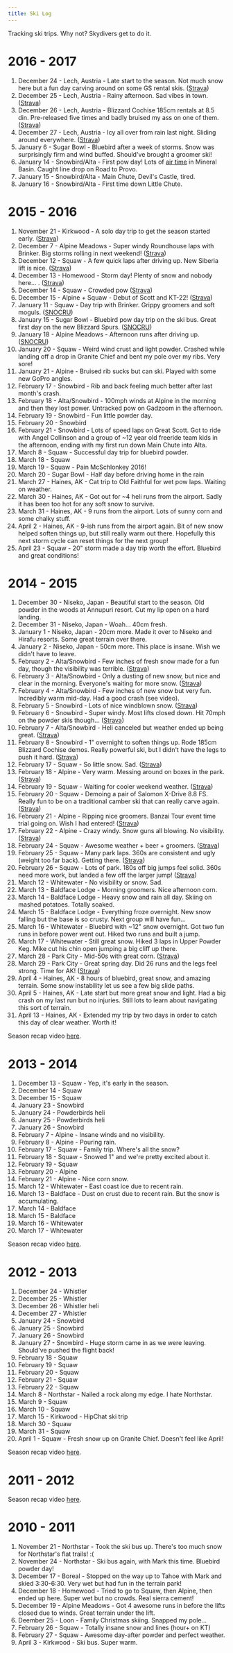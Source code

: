 ```yaml
---
title: Ski Log
---
```


Tracking ski trips. Why not? Skydivers get to do it.

# 2016 - 2017
1. December 24 - Lech, Austria - Late start to the season. Not much snow here but a fun day carving around on some GS rental skis. ([Strava](https://www.strava.com/activities/810259946))
2. December 25 - Lech, Austria - Rainy afternoon. Sad vibes in town. ([Strava](https://www.strava.com/activities/810922517))
3. December 26 - Lech, Austria - Blizzard Cochise 185cm rentals at 8.5 din. Pre-released five times and badly bruised my ass on one of them. ([Strava](https://www.strava.com/activities/811777879))
4. December 27 - Lech, Austria - Icy all over from rain last night. Sliding around everywhere. ([Strava](https://www.strava.com/activities/812676210))
5. January 6 - Sugar Bowl - Bluebird after a week of storms. Snow was surprisingly firm and wind buffed. Should've brought a groomer ski!
6. January 14 - Snowbird/Alta - First pow day! Lots of [air time](https://gfycat.com/ExcitableGlamorousGalapagossealion) in Mineral Basin. Caught line drop on Road to Provo.
7. January 15 - Snowbird/Alta - Main Chute, Devil's Castle, tired.
8. January 16 - Snowbird/Alta - First time down Little Chute.

# 2015 - 2016
1. November 21 - Kirkwood - A solo day trip to get the season started early. ([Strava](https://app.strava.com/activities/436908540)) <a href="http://instagram.com/p/-XYXNAEAwU/" class="socicon instagram"></a>
2. December 7 - Alpine Meadows - Super windy Roundhouse laps with Brinker. Big storms rolling in next weekend! ([Strava](https://app.strava.com/activities/446078129))
3. December 12 - Squaw - A few quick laps after driving up. New Siberia lift is nice. ([Strava](https://app.strava.com/activities/449125531))
4. December 13 - Homewood - Storm day! Plenty of snow and nobody here... . ([Strava](https://app.strava.com/activities/449832488))
5. December 14 - Squaw - Crowded pow ([Strava](https://app.strava.com/activities/450307989))
6. December 15 - Alpine + Squaw - Debut of Scott and KT-22! ([Strava](https://app.strava.com/activities/450886987))
7. January 11 - Squaw - Day trip with Brinker. Grippy groomers and soft moguls. ([SNOCRU](http://snoc.ru/p/oFzab)) <a href="http://instagram.com/p/BAZvtEOEA2_/" class="socicon instagram"></a>
8. January 15 - Sugar Bowl - Bluebird pow day trip on the ski bus. Great first day on the new Blizzard Spurs. ([SNOCRU](http://snoc.ru/p/zg2HC))
9. January 18 - Alpine Meadows - Afternoon runs after driving up. ([SNOCRU](http://snoc.ru/p/HFNxZ))
10. January 20 - Squaw - Weird wind crust and light powder. Crashed while landing off a drop in Granite Chief and bent my pole over my ribs. Very sore!
11. January 21 - Alpine - Bruised rib sucks but can ski. Played with some new GoPro angles. <a href="http://instagram.com/p/BA0fP3ckA_F/" class="socicon instagram"></a>
12. February 17 - Snowbird - Rib and back feeling much better after last month's crash.
13. February 18 - Alta/Snowbird - 100mph winds at Alpine in the morning and then they lost power. Untracked pow on Gadzoom in the afternoon.
14. February 19 - Snowbird - Fun little powder day.
15. February 20 - Snowbird
16. February 21 - Snowbird - Lots of speed laps on Great Scott. Got to ride with Angel Collinson and a group of ~12 year old freeride team kids in the afternoon, ending with my first run down Main Chute into Alta.
17. March 8 - Squaw - Successful day trip for bluebird powder. <a href="http://instagram.com/p/BCtph5aEA_D/" class="socicon instagram"></a>
18. March 18 - Squaw
19. March 19 - Squaw - Pain McSchlonkey 2016!
20. March 20 - Sugar Bowl - Half day before driving home in the rain
21. March 27 - Haines, AK - Cat trip to Old Faithful for wet pow laps. Waiting on weather.
22. March 30 - Haines, AK - Got out for ~4 heli runs from the airport. Sadly it has been too hot for any soft snow to survive.
23. March 31 - Haines, AK - 9 runs from the airport. Lots of sunny corn and some chalky stuff.
24. April 2 - Haines, AK - 9-ish runs from the airport again. Bit of new snow helped soften things up, but still really warm out there. Hopefully this next storm cycle can reset things for the next group!
25. April 23 - Squaw - 20" storm made a day trip worth the effort. Bluebird and great conditions!

# 2014 - 2015
1. December 30 - Niseko, Japan - Beautiful start to the season. Old powder in the woods at Annupuri resort. Cut my lip open on a hard landing. <a href="http://instagram.com/p/xNrG1CkAzy/" class="socicon instagram"></a>
1. December 31 - Niseko, Japan - Woah... 40cm fresh.
1. January 1 - Niseko, Japan - 20cm more. Made it over to Niseko and Hirafu resorts. Some great terrain over there.
1. January 2 - Niseko, Japan - 50cm more. This place is insane. Wish we didn't have to leave. <a href="https://www.youtube.com/watch?v=5MRngM4gJeY" class="socicon youtube"></a>
1. February 2 - Alta/Snowbird - Few inches of fresh snow made for a fun day, though the visibility was terrible. ([Strava](https://app.strava.com/activities/249660994))
1. February 3 - Alta/Snowbird - Only a dusting of new snow, but nice and clear in the morning. Everyone's waiting for more snow. ([Strava](https://app.strava.com/activities/250002945)) <a href="http://instagram.com/p/ypwY7_kA4Q/" class="socicon instagram"></a>
1. February 4 - Alta/Snowbird - Few inches of new snow but very fun. Incredibly warm mid-day. Had a good crash (see video). <a href="https://www.youtube.com/watch?v=cMX9KEQtCFY" class="socicon youtube"></a>
1. February 5 - Snowbird - Lots of nice windblown snow. ([Strava](https://app.strava.com/activities/250914268))
1. February 6 - Snowbird - Super windy. Most lifts closed down. Hit 70mph on the powder skis though... ([Strava](https://app.strava.com/activities/251244084))
1. February 7 - Alta/Snowbird - Heli canceled but weather ended up being great. ([Strava](https://app.strava.com/activities/251771921))
1. February 8 - Snowbird - 1" overnight to soften things up. Rode 185cm Blizzard Cochise demos. Really powerful ski, but I didn't have the legs to push it hard. ([Strava](https://app.strava.com/activities/252367159))
1. February 17 - Squaw - So little snow. Sad. ([Strava](https://app.strava.com/activities/256313588))
1. February 18 - Alpine - Very warm. Messing around on boxes in the park. ([Strava](https://app.strava.com/activities/256795735))
1. February 19 - Squaw - Waiting for cooler weekend weather. ([Strava](https://app.strava.com/activities/257186049))
1. February 20 - Squaw - Demoing a pair of Salomon X-Drive 8.8 FS. Really fun to be on a traditional camber ski that can really carve again. ([Strava](https://app.strava.com/activities/257603789))
1. February 21 - Alpine - Ripping nice groomers. Banzai Tour event time trial going on. Wish I had entered! ([Strava](https://app.strava.com/activities/258025010))
1. February 22 - Alpine - Crazy windy. Snow guns all blowing. No visibility. ([Strava](https://app.strava.com/activities/258567060))
1. February 24 - Squaw - Awesome weather + beer + groomers. ([Strava](https://app.strava.com/activities/259404170))
1. February 25 - Squaw - Many park laps. 360s are consistent and ugly (weight too far back). Getting there. ([Strava](https://app.strava.com/activities/259858830))
1. February 26 - Squaw - Lots of park. 180s off big jumps feel solid. 360s need more work, but landed a few off the larger jump! ([Strava](https://app.strava.com/activities/260230869))
1. March 12 - Whitewater - No visibility or snow. Sad.
1. March 13 - Baldface Lodge - Morning groomers. Nice afternoon corn.
1. March 14 - Baldface Lodge - Heavy snow and rain all day. Skiing on mashed potatoes. Totally soaked.
1. March 15 - Baldface Lodge - Everything froze overnight. New snow falling but the base is so crusty. Next group will have fun...
1. March 16 - Whitewater - Bluebird with ~12" snow overnight. Got two fun runs in before power went out. Hiked two runs and built a jump.
1. March 17 - Whitewater - Still great snow. Hiked 3 laps in Upper Powder Keg. Mike cut his chin open jumping a big cliff up there.
1. March 28 - Park City - Mid-50s with great corn. ([Strava](https://app.strava.com/activities/275488534))
1. March 29 - Park City - Great spring day. Did 26 runs and the legs feel strong. Time for AK! ([Strava](https://app.strava.com/activities/276155861))
1. April 4 - Haines, AK - 8 hours of bluebird, great snow, and amazing terrain. Some snow instability let us see a few big slide paths. <a href="http://instagram.com/p/1E2CddkA-q/" class="socicon instagram"></a>
1. April 5 - Haines, AK - Late start but more great snow and light. Had a big crash on my last run but no injuries. Still lots to learn about navigating this sort of terrain. <a href="http://instagram.com/p/1HqrhqkA-L/" class="socicon instagram"></a>
1. April 13 - Haines, AK - Extended my trip by two days in order to catch this day of clear weather. Worth it!

Season recap video [here](https://www.youtube.com/watch?v=UZn6TyM22CM).

# 2013 - 2014
1. December 13 - Squaw - Yep, it's early in the season.
1. December 14 - Squaw
1. December 15 - Squaw
1. January 23 - Snowbird
1. January 24 - Powderbirds heli <a href="https://www.youtube.com/watch?v=DxhNJTphuIM" class="socicon youtube"></a>
1. January 25 - Powderbirds heli
1. January 26 - Snowbird
1. February 7 - Alpine - Insane winds and no visibility.
1. February 8 - Alpine - Pouring rain.
1. February 17 - Squaw - Family trip. Where's all the snow?
1. February 18 - Squaw - Snowed 1" and we're pretty excited about it.
1. February 19 - Squaw
1. February 20 - Alpine
1. February 21 - Alpine - Nice corn snow.
1. March 12 - Whitewater - East coast ice due to recent rain.
1. March 13 - Baldface - Dust on crust due to recent rain. But the snow is accumulating.
1. March 14 - Baldface
1. March 15 - Baldface
1. March 16 - Whitewater
1. March 17 - Whitewater

Season recap video [here](https://www.youtube.com/watch?v=pu36mNOZAJU).

# 2012 - 2013
1. December 24 - Whistler
1. December 25 - Whistler
1. December 26 - Whistler heli <a href="https://www.youtube.com/watch?v=S2ZtCMbKBC0" class="socicon youtube"></a>
1. December 27 - Whistler
1. January 24 - Snowbird
1. January 25 - Snowbird
1. January 26 - Snowbird
1. January 27 - Snowbird - Huge storm came in as we were leaving. Should've pushed the flight back!
1. February 18 - Squaw
1. February 19 - Squaw
1. February 20 - Squaw
1. February 21 - Squaw
1. February 22 - Squaw
1. March 8 - Northstar - Nailed a rock along my edge. I hate Northstar.
1. March 9 - Squaw
1. March 10 - Squaw
1. March 15 - Kirkwood - HipChat ski trip
1. March 30 - Squaw
1. March 31 - Squaw
1. April 1 - Squaw - Fresh snow up on Granite Chief. Doesn't feel like April!

Season recap video [here](https://www.youtube.com/watch?v=WctiIdd0VaY).

# 2011 - 2012

Season recap video [here](https://www.youtube.com/watch?v=EI1sPLsFGq0).

# 2010 - 2011

1. November 21 - Northstar - Took the ski bus up. There's too much snow for Northstar's flat trails! :(
2. November 24 - Northstar - Ski bus again, with Mark this time. Bluebird powder day!
3. December 17 - Boreal - Stopped on the way up to Tahoe with Mark and skied 3:30-6:30. Very wet but had fun in the terrain park!
4. December 18 - Homewood - Tried to go to Squaw, then Alpine, then ended up here. Super wet but no crowds. Real sierra cement!
5. December 19 - Alpine Meadows - Got 4 awesome runs in before the lifts closed due to winds. Great terrain under the lift.
6. Deember 25 - Loon - Family Christmas skiing. Snapped my pole...
7. February 26 - Squaw - Totally insane snow and lines (hour+ on KT)
8. February 27 - Squaw - Awesome day-after powder and perfect weather.
9. April 3 - Kirkwood - Ski bus. Super warm.

